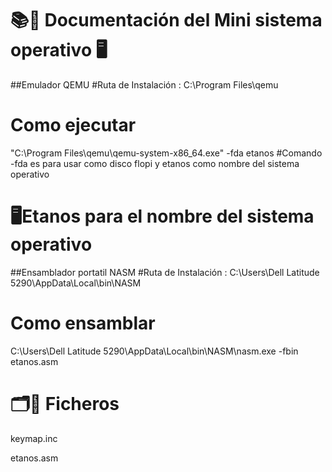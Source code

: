 
# 📚📝 Documentación del Mini sistema operativo 🖥️
##Emulador QEMU 
#Ruta de Instalación :
C:\Program Files\qemu

# Como ejecutar
"C:\Program Files\qemu\qemu-system-x86_64.exe" -fda etanos
#Comando  -fda es para usar como disco flopi y etanos como nombre del sistema operativo

# 🖥️Etanos para el nombre del sistema operativo 


##Ensamblador portatil NASM
#Ruta de Instalación :
C:\Users\Dell Latitude 5290\AppData\Local\bin\NASM  

# Como ensamblar 
C:\Users\Dell Latitude 5290\AppData\Local\bin\NASM\nasm.exe -fbin etanos.asm

# 🗂️📝 Ficheros 

keymap.inc


etanos.asm
